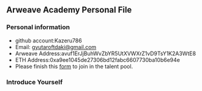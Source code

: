 ## Arweave Academy Personal File

### Personal information

- github account:Kazeru786
- Email: gyutaroftdaki@gmail.com
- Arweave Address:avuf1ErJjBuhWvZbYR5UtXVWXrZ1vD9TsY1K2A3WtE8
- ETH Address:0xa9ee1045de27306bd12fabc6607730ba10b6e94e
- Please finish this [form](https://docs.google.com/forms/d/e/1FAIpQLSfWA5fIIcBgmRppm3jNz5vmf9Mai_QMVil-2pO4r7YKn_Zhtw/viewform?usp=sf_link) to join in the talent pool.

### Introduce Yourself
